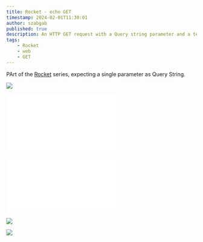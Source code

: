 ```yaml
---
title: Rocket - echo GET
timestamp: 2024-02-01T11:30:01
author: szabgab
published: true
description: An HTTP GET request with a Query string parameter and a template.
tags:
    - Rocket
    - web
    - GET
---
```


PArt of the [Rocket](/rocket) series, expecting a single parameter as Query String.

![](examples/rocket/echo-get/Cargo.toml)

![](examples/rocket/echo-get/src/main.rs)

![](examples/rocket/echo-get/src/tests.rs)

![](examples/rocket/echo-get/templates/echo.html.tera)

![](examples/rocket/echo-get/templates/index.html.tera)

